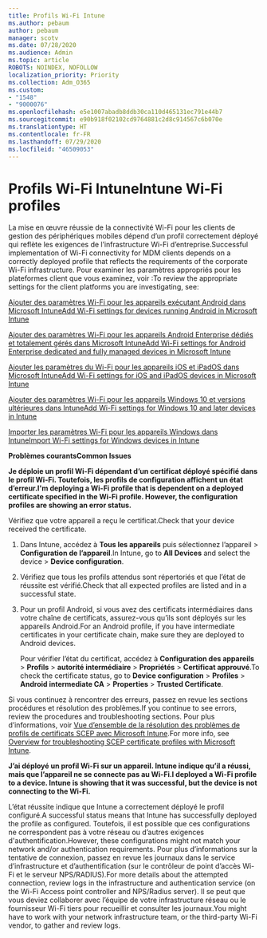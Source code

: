 ```yaml
---
title: Profils Wi-Fi Intune
ms.author: pebaum
author: pebaum
manager: scotv
ms.date: 07/28/2020
ms.audience: Admin
ms.topic: article
ROBOTS: NOINDEX, NOFOLLOW
localization_priority: Priority
ms.collection: Adm_O365
ms.custom:
- "1548"
- "9000076"
ms.openlocfilehash: e5e1007abadb8ddb30ca110d465131ec791e44b7
ms.sourcegitcommit: e90b918f02102cd9764881c2d8c914567c6b070e
ms.translationtype: HT
ms.contentlocale: fr-FR
ms.lasthandoff: 07/29/2020
ms.locfileid: "46509053"
---
```

# <a name="intune-wi-fi-profiles"></a><span data-ttu-id="2d365-102">Profils Wi-Fi Intune</span><span class="sxs-lookup"><span data-stu-id="2d365-102">Intune Wi-Fi profiles</span></span>

<span data-ttu-id="2d365-103">La mise en œuvre réussie de la connectivité Wi-Fi pour les clients de gestion des périphériques mobiles dépend d’un profil correctement déployé qui reflète les exigences de l’infrastructure Wi-Fi d’entreprise.</span><span class="sxs-lookup"><span data-stu-id="2d365-103">Successful implementation of Wi-Fi connectivity for MDM clients depends on a correctly deployed profile that reflects the requirements of the corporate Wi-Fi infrastructure.</span></span> <span data-ttu-id="2d365-104">Pour examiner les paramètres appropriés pour les plateformes client que vous examinez, voir :</span><span class="sxs-lookup"><span data-stu-id="2d365-104">To review the appropriate settings for the client platforms you are investigating, see:</span></span> 

[<span data-ttu-id="2d365-105">Ajouter des paramètres Wi-Fi pour les appareils exécutant Android dans Microsoft Intune</span><span class="sxs-lookup"><span data-stu-id="2d365-105">Add Wi-Fi settings for devices running Android in Microsoft Intune</span></span>](https://docs.microsoft.com/intune/wi-fi-settings-android)

[<span data-ttu-id="2d365-106">Ajouter des paramètres Wi-Fi pour les appareils Android Enterprise dédiés et totalement gérés dans Microsoft Intune</span><span class="sxs-lookup"><span data-stu-id="2d365-106">Add Wi-Fi settings for Android Enterprise dedicated and fully managed devices in Microsoft Intune</span></span>](https://docs.microsoft.com/intune/wi-fi-settings-android-enterprise)

[<span data-ttu-id="2d365-107"> Ajouter les paramètres du Wi-Fi pour les appareils iOS et iPadOS dans Microsoft Intune</span><span class="sxs-lookup"><span data-stu-id="2d365-107">Add Wi-Fi settings for iOS and iPadOS devices in Microsoft Intune</span></span>](https://docs.microsoft.com/intune/wi-fi-settings-ios)

[<span data-ttu-id="2d365-108">Ajouter des paramètres Wi-Fi pour les appareils Windows 10 et versions ultérieures dans Intune</span><span class="sxs-lookup"><span data-stu-id="2d365-108">Add Wi-Fi settings for Windows 10 and later devices in Intune</span></span>](https://docs.microsoft.com/intune/wi-fi-settings-windows)

[<span data-ttu-id="2d365-109">Importer les paramètres Wi-Fi pour les appareils Windows dans Intune</span><span class="sxs-lookup"><span data-stu-id="2d365-109">Import Wi-Fi settings for Windows devices in Intune</span></span>](https://docs.microsoft.com/intune/wi-fi-settings-import-windows-8-1)

<span data-ttu-id="2d365-110">**Problèmes courants**</span><span class="sxs-lookup"><span data-stu-id="2d365-110">**Common Issues**</span></span>

<span data-ttu-id="2d365-111">**Je déploie un profil Wi-Fi dépendant d’un certificat déployé spécifié dans le profil Wi-Fi. Toutefois, les profils de configuration affichent un état d’erreur.**</span><span class="sxs-lookup"><span data-stu-id="2d365-111">**I'm deploying a Wi-Fi profile that is dependent on a deployed certificate specified in the Wi-Fi profile. However, the configuration profiles are showing an error status.**</span></span>

<span data-ttu-id="2d365-112">Vérifiez que votre appareil a reçu le certificat.</span><span class="sxs-lookup"><span data-stu-id="2d365-112">Check that your device received the certificate.</span></span>

1. <span data-ttu-id="2d365-113">Dans Intune, accédez à **Tous les appareils** puis sélectionnez l’appareil > **Configuration de l’appareil**.</span><span class="sxs-lookup"><span data-stu-id="2d365-113">In Intune, go to **All Devices** and select the device > **Device configuration**.</span></span>

2. <span data-ttu-id="2d365-114">Vérifiez que tous les profils attendus sont répertoriés et que l’état de réussite est vérifié.</span><span class="sxs-lookup"><span data-stu-id="2d365-114">Check that all expected profiles are listed and in a successful state.</span></span>

3. <span data-ttu-id="2d365-115">Pour un profil Android, si vous avez des certificats intermédiaires dans votre chaîne de certificats, assurez-vous qu’ils sont déployés sur les appareils Android.</span><span class="sxs-lookup"><span data-stu-id="2d365-115">For an Android profile, if you have intermediate certificates in your certificate chain, make sure they are deployed to Android devices.</span></span>

    <span data-ttu-id="2d365-116">Pour vérifier l’état du certificat, accédez à **Configuration des appareils** > **Profils** > **autorité intermédiaire** > **Propriétés** > **Certificat approuvé**.</span><span class="sxs-lookup"><span data-stu-id="2d365-116">To check the certificate status, go to **Device configuration** > **Profiles** > **Android intermediate CA** > **Properties** > **Trusted Certificate**.</span></span>

<span data-ttu-id="2d365-117">Si vous continuez à rencontrer des erreurs, passez en revue les sections procédures et résolution des problèmes.</span><span class="sxs-lookup"><span data-stu-id="2d365-117">If you continue to see errors, review the procedures and troubleshooting sections.</span></span> <span data-ttu-id="2d365-118">Pour plus d’informations, voir [Vue d’ensemble de la résolution des problèmes de profils de certificats SCEP avec Microsoft Intune](https://support.microsoft.com/help/4457481/troubleshooting-scep-certificate-profile-deployment-in-intune).</span><span class="sxs-lookup"><span data-stu-id="2d365-118">For more info, see [Overview for troubleshooting SCEP certificate profiles with Microsoft Intune](https://support.microsoft.com/help/4457481/troubleshooting-scep-certificate-profile-deployment-in-intune).</span></span>

<span data-ttu-id="2d365-119">**J’ai déployé un profil Wi-Fi sur un appareil. Intune indique qu’il a réussi, mais que l’appareil ne se connecte pas au Wi-Fi.**</span><span class="sxs-lookup"><span data-stu-id="2d365-119">**I deployed a Wi-Fi profile to a device. Intune is showing that it was successful, but the device is not connecting to the Wi-Fi.**</span></span>

<span data-ttu-id="2d365-120">L’état réussite indique que Intune a correctement déployé le profil configuré.</span><span class="sxs-lookup"><span data-stu-id="2d365-120">A successful status means that Intune has successfully deployed the profile as configured.</span></span> <span data-ttu-id="2d365-121">Toutefois, il est possible que ces configurations ne correspondent pas à votre réseau ou d’autres exigences d'authentification.</span><span class="sxs-lookup"><span data-stu-id="2d365-121">However, these configurations might not match your network and/or authentication requirements.</span></span> <span data-ttu-id="2d365-122">Pour plus d’informations sur la tentative de connexion, passez en revue les journaux dans le service d’infrastructure et d’authentification (sur le contrôleur de point d’accès Wi-Fi et le serveur NPS/RADIUS).</span><span class="sxs-lookup"><span data-stu-id="2d365-122">For more details about the attempted connection, review logs in the infrastructure and authentication service (on the Wi-Fi Access point controller and NPS/Radius server).</span></span> <span data-ttu-id="2d365-123">Il se peut que vous deviez collaborer avec l’équipe de votre infrastructure réseau ou le fournisseur Wi-Fi tiers pour recueillir et consulter les journaux.</span><span class="sxs-lookup"><span data-stu-id="2d365-123">You might have to work with your network infrastructure team, or the third-party Wi-Fi vendor, to gather and review logs.</span></span>